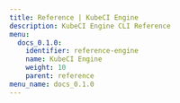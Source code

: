 ```yaml
---
title: Reference | KubeCI Engine
description: KubeCI Engine CLI Reference
menu:
  docs_0.1.0:
    identifier: reference-engine
    name: KubeCI Engine
    weight: 10
    parent: reference
menu_name: docs_0.1.0
---
```

